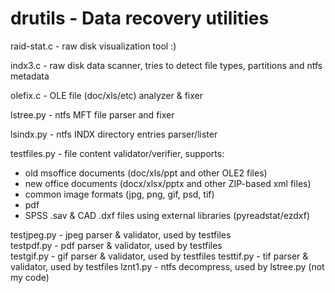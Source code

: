 # drutils - Data recovery utilities

raid-stat.c - raw disk visualization tool :)

indx3.c     - raw disk data scanner, tries to detect file types, partitions and ntfs metadata

olefix.c    - OLE file (doc/xls/etc) analyzer & fixer

lstree.py   - ntfs MFT file parser and fixer

lsindx.py   - ntfs INDX directory entries parser/lister

testfiles.py - file content validator/verifier, supports:
  - old msoffice documents (doc/xls/ppt and other OLE2 files)
  - new office documents   (docx/xlsx/pptx and other ZIP-based xml files)
  - common image formats   (jpg, png, gif, psd, tif)
  - pdf
  - SPSS .sav & CAD .dxf files using external libraries (pyreadstat/ezdxf)


testjpeg.py - jpeg parser & validator, used by testfiles  
testpdf.py  - pdf  parser & validator, used by testfiles  
testgif.py  - gif  parser & validator, used by testfiles
testtif.py  - tif  parser & validator, used by testfiles
lznt1.py    - ntfs decompress, used by lstree.py (not my code)  
